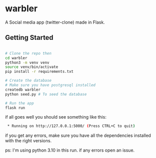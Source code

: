 # warbler

A Social media app (twitter-clone) made in Flask.

## Getting Started

```bash

# Clone the repo then
cd warbler
python3 -m venv venv
source venv/bin/activate
pip install -r requirements.txt

# Create the database
# Make sure you have postgresql installed
createdb warbler
python seed.py # To seed the database

# Run the app
flask run
```

if all goes well you should see something like this:

```bash
 * Running on http://127.0.0.1:5000/ (Press CTRL+C to quit)
```

if you get any errors, make sure you have all the dependencies installed
with the right versions.

ps: I'm using python 3.10 in this run. if any errors open an issue.
